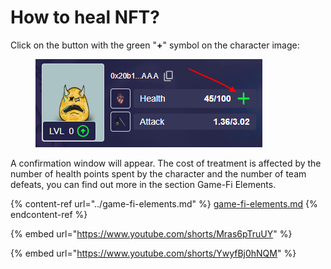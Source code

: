 # How to heal NFT?

Click on the button with the green "**+**" symbol on the character image:

<figure><img src="../.gitbook/assets/nft_for_heal.png" alt=""><figcaption></figcaption></figure>

A confirmation window will appear. The cost of treatment is affected by the number of health points 
spent by the character and the number of team defeats, you can find out more in the 
section Game-Fi Elements.

{% content-ref url="../game-fi-elements.md" %}
[game-fi-elements.md](../game-fi-elements.md)
{% endcontent-ref %}

{% embed url="https://www.youtube.com/shorts/Mras6pTruUY" %}

{% embed url="https://www.youtube.com/shorts/YwyfBj0hNQM" %}

